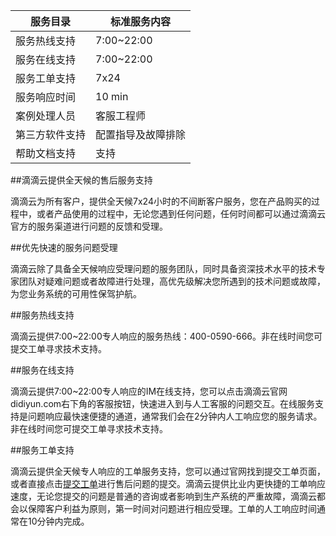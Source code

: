 服务目录	|标准服务内容
-----| ----
服务热线支持|	7:00~22:00
服务在线支持|	7:00~22:00
服务工单支持|	7x24
服务响应时间|	10 min
案例处理人员|	客服工程师
第三方软件支持|	配置指导及故障排除
帮助文档支持|	支持


##滴滴云提供全天候的售后服务支持

滴滴云为所有客户，提供全天候7x24小时的不间断客户服务，您在产品购买的过程中，或者产品使用的过程中，无论您遇到任何问题，任何时间都可以通过滴滴云官方的服务渠道进行问题的反馈和受理。

##优先快速的服务问题受理

滴滴云除了具备全天候响应受理问题的服务团队，同时具备资深技术水平的技术专家团队对疑难问题或者故障进行处理，高优先级解决您所遇到的技术问题或故障，为您业务系统的可用性保驾护航。

##服务热线支持

滴滴云提供7:00~22:00专人响应的服务热线：400-0590-666。非在线时间您可提交工单寻求技术支持。

##服务在线支持

滴滴云提供7:00~22:00专人响应的IM在线支持，您可以点击滴滴云官网didiyun.com右下角的客服按钮，快速进入到与人工客服的问题交互。在线服务支持是问题响应最快速便捷的通道，通常我们会在2分钟内人工响应您的服务请求。非在线时间您可提交工单寻求技术支持。

##服务工单支持

滴滴云提供全天候专人响应的工单服务支持，您可以通过官网找到提交工单页面，或者直接点击[提交工单](https://help.didiyun.com/hc/request/new/)进行售后问题的提交。滴滴云提供比业内更快捷的工单响应速度，无论您提交的问题是普通的咨询或者影响到生产系统的严重故障，滴滴云都会以保障客户利益为原则，第一时间对问题进行相应受理。工单的人工响应时间通常在10分钟内完成。